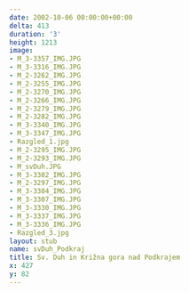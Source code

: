 ```yaml
---
date: 2002-10-06 00:00:00+00:00
delta: 413
duration: '3'
height: 1213
image:
- M_3-3357_IMG.JPG
- M_3-3316_IMG.JPG
- M_2-3262_IMG.JPG
- M_2-3255_IMG.JPG
- M_2-3270_IMG.JPG
- M_2-3266_IMG.JPG
- M_2-3279_IMG.JPG
- M_2-3282_IMG.JPG
- M_3-3340_IMG.JPG
- M_3-3347_IMG.JPG
- Razgled_1.jpg
- M_2-3295_IMG.JPG
- M_2-3293_IMG.JPG
- M_svDuh.JPG
- M_3-3302_IMG.JPG
- M_2-3297_IMG.JPG
- M_3-3304_IMG.JPG
- M_3-3307_IMG.JPG
- M_3-3330_IMG.JPG
- M_3-3337_IMG.JPG
- M_3-3336_IMG.JPG
- Razgled_3.jpg
layout: stub
name: svDuh_Podkraj
title: Sv. Duh in Križna gora nad Podkrajem
x: 427
y: 82
---
```


